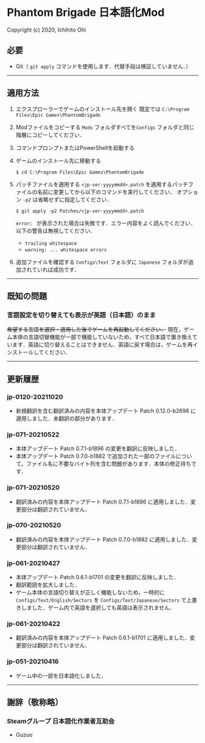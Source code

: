 # Phantom Brigade 日本語化Mod

Copyright (c) 2020, Ichihito Ohi

## 必要
- Git（ `git apply` コマンドを使用します．代替手段は検証していません．）

---
## 適用方法
1. エクスプローラーでゲームのインストール先を開く
    既定では `C:\Program Files\Epic Games\PhantomBrigade`

2. Modファイルをコピーする
    `Mods` フォルダすべてを`Configs` フォルダと同じ階層にコピーしてください．

3. コマンドプロンプトまたはPowerShellを起動する

4. ゲームのインストール先に移動する
    ```
    $ cd C:\Program Files\Epic Games\PhantomBrigade
    ```

5. パッチファイルを適用する
    `<jp-ver-yyyymmdd>.patch` を適用するパッチファイルの名前に変更してから以下のコマンドを実行してください．
    オプション `-p2` は省略せずに指定してください．
    ```
    $ git apply -p2 Patches/<jp-ver-yyyymmdd>.patch
    ```
    `error: ` が表示された場合は失敗です．エラー内容をよく読んでください．
    以下の警告は無視してください．
    - `trailing whitespace`
    - `warning: ... whitespace errors`

6. 追加ファイルを確認する
    `Configs\Text` フォルダに `Japanese` フォルダが追加されていれば成功です．

---
## 既知の問題
### 言語設定を切り替えても表示が英語（日本語）のまま
~~希望する言語を選択・適用した後でゲームを再起動してください．~~ 現在，ゲーム本体の言語切替機能が一部で機能していないため，すべて日本語で置き換えています．英語に切り替えることはできません．英語に戻す場合は，ゲームを再インストールしてください．

---
## 更新履歴
### jp-0120-20211020
- 新規翻訳を含む翻訳済みの内容を本体アップデート Patch 0.12.0-b2696 に適用しました．未翻訳の部分があります．
### jp-071-20210522
- 本体アップデート Patch 0.7.1-b1896 の変更を翻訳に反映しました．
- 本体アップデート Patch 0.7.0-b1882 で追加された一部のファイルについて，ファイル名に不要なバイト列を含む問題があります．本体の修正待ちです．
### jp-071-20210520
- 翻訳済みの内容を本体アップデート Patch 0.7.1-b1896 に適用しました．変更部分は翻訳されていません．
### jp-070-20210520
- 翻訳済みの内容を本体アップデート Patch 0.7.0-b1882 に適用しました．変更部分は翻訳されていません．
### jp-061-20210427
- 本体アップデート Patch 0.6.1-b1701 の変更を翻訳に反映しました．
- 翻訳範囲を拡大しました．
- ゲーム本体の言語切り替えが正しく機能しないため，一時的に `Configs/Text/English/Sectors` を `Configs/Text/Japanese/Sectors` で上書きしました．ゲーム内で英語を選択しても英語は表示されません．
### jp-061-20210422
- 翻訳済みの内容を本体アップデート Patch 0.6.1-b1701 に適用しました．変更部分は翻訳されていません．
### jp-051-20210416
- ゲーム中の一部を日本語化しました．

---
## 謝辞（敬称略）
### Steamグループ 日本語化作業者互助会
- Guzuo
